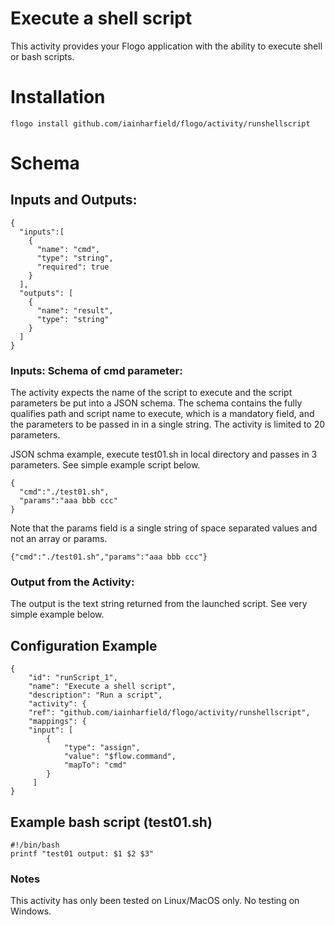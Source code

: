 # Execute a shell script
This activity provides your Flogo application with the ability to execute shell or bash scripts.

# Installation
```
flogo install github.com/iainharfield/flogo/activity/runshellscript
```

# Schema
## Inputs and Outputs:
```
{
  "inputs":[
    {
      "name": "cmd",
      "type": "string",
      "required": true
    }
  ],
  "outputs": [
    {
      "name": "result",
      "type": "string"
    }
  ]
}
```

### Inputs: Schema of cmd parameter:
The activity expects the name of the script to execute and the script parameters be put into a JSON schema. The schema contains the fully qualifies path and script name to execute, which is a mandatory field, and the parameters to be passed in in a single string.  The activity is limited to 20 parameters. 

JSON schma example, execute test01.sh in local directory and passes in 3 parameters.  See simple example script below.
```
{
  "cmd":"./test01.sh",
  "params":"aaa bbb ccc"
}
```
Note that the params field is a single string of space separated values and not an array or params.
```
{"cmd":"./test01.sh","params":"aaa bbb ccc"}
```
### Output from the Activity:
The output is the text string returned from the launched script. See very simple example below.

## Configuration Example
```
{
    "id": "runScript_1",
    "name": "Execute a shell script",
    "description": "Run a script",
    "activity": {
    "ref": "github.com/iainharfield/flogo/activity/runshellscript",
    "mappings": {
    "input": [
        {
            "type": "assign",
            "value": "$flow.command",
            "mapTo": "cmd"
        }
     ]
}
```
## Example bash script (test01.sh)
```
#!/bin/bash
printf "test01 output: $1 $2 $3"
```

### Notes
This activity has only been tested on Linux/MacOS only.  No testing on Windows.

